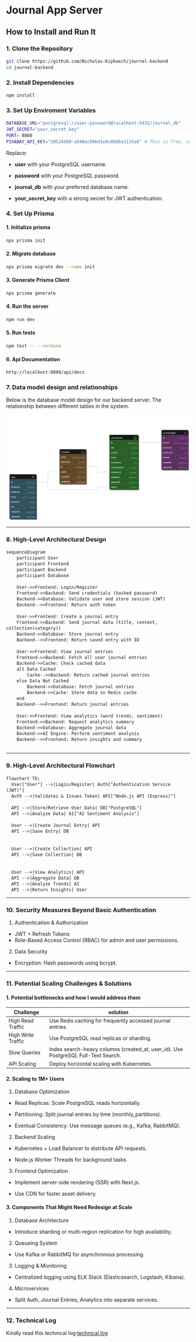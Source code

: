 # Journal App Server

## How to Install and Run It

### 1. Clone the Repository

```sh
git clone https://github.com/Nicholas-Kipkoech/journal-backend
cd journal-backend
```

### 2. Install Dependencies

```sh
npm install
```

### 3. Set Up Enviroment Variables

```sh
DATABASE_URL="postgresql://user:password@localhost:5432/journal_db"
JWT_SECRET="your_secret_key"
PORT= 8080
PIXABAY_API_KEY="20524560-a948ec896d1e8c0b8ba1135a6" # This is free, use for image generation based on moods
```

Replace:

- **user** with your PostgreSQL username.

- **password** with your PostgreSQL password.

- **journal_db** with your preferred database name.

- **your_secret_key** with a strong secret for JWT authentication.

### 4. Set Up Prisma

#### 1. Initialize prisma

```sh
npx prisma init
```

#### 2. Migrate database

```sh
npx prisma migrate dev --name init
```

#### 3. Generate Prisma Client

```sh
npx prisma generate
```

#### 4. Run the server

```sh
npm run dev
```

#### 5. Run tests

```sh
npm test -- --verbose
```

#### 6. Api Documentation

```sh
http://localhost:8080/api/docs
```

### 7. Data model design and relationships

Below is the database model design for our backend server. The relationship between different tables in the system.

![database design](/assets/database_model.png)

---

### 8. High-Level Architectural Design

```mermaid
sequenceDiagram
    participant User
    participant Frontend
    participant Backend
    participant Database

    User->>Frontend: Login/Register
    Frontend->>Backend: Send credentials (hashed password)
    Backend->>Database: Validate user and store session (JWT)
    Backend-->>Frontend: Return auth token

    User->>Frontend: Create a journal entry
    Frontend->>Backend: Send journal data (title, content, collection(category))
    Backend->>Database: Store journal entry
    Backend-->>Frontend: Return saved entry with ID

    User->>Frontend: View journal entries
    Frontend->>Backend: Fetch all user journal entries
    Backend->>Cache: Check cached data
    alt Data Cached
        Cache-->>Backend: Return cached journal entries
    else Data Not Cached
        Backend->>Database: Fetch journal entries
        Backend->>Cache: Store data in Redis cache
    end
    Backend-->>Frontend: Return journal entries

    User->>Frontend: View analytics (word trends, sentiment)
    Frontend->>Backend: Request analytics summary
    Backend->>Database: Aggregate journal data
    Backend->>AI Engine: Perform sentiment analysis
    Backend-->>Frontend: Return insights and summary


```

---

### 9. High-Level Architectural Flowchart

```mermaid
flowchart TD;
  User["User"] -->|Login/Register| Auth["Authentication Service (JWT)"]
  Auth -->|Validates & Issues Token| API["Node.js API (Express)"]

  API -->|Store/Retrieve User Data| DB["PostgreSQL"]
  API -->|Analyze Data| AI["AI Sentiment Analysis"]

  User -->|Create Journal Entry| API
  API -->|Save Entry| DB


  User -->|Create Collection| API
  API -->|Save Collection| DB


  User -->|View Analytics| API
  API -->|Aggregate Data| DB
  API -->|Analyze Trends| AI
  API -->|Return Insights| User
```

---

### 10. Security Measures Beyond Basic Authentication

1. Authentication & Authorization

- JWT + Refresh Tokens
- Role-Based Access Control (RBAC) for admin and user permissions.

2. Data Security

- Encryption: Hash passwords using bcrypt.

---

### 11. Potential Scaling Challenges & Solutions

#### 1. Potential bottlenecks and how I would address them

| Challenge          | solution                                                                           |
| ------------------ | ---------------------------------------------------------------------------------- |
| High Read Traffic  | Use Redis caching for frequently accessed journal entries.                         |
| High Write Traffic | Use PostgreSQL read replicas or sharding.                                          |
| Slow Queries       | Index search-heavy columns (created_at, user_id). Use PostgreSQL Full-Text Search. |
| API Scaling        | Deploy horizontal scaling with Kubernetes.                                         |

#### 2. Scaling to 1M+ Users

1. Database Optimization

- Read Replicas: Scale PostgreSQL reads horizontally.

- Partitioning: Split journal entries by time (monthly_partitions).

- Eventual Consistency: Use message queues (e.g., Kafka, RabbitMQ).

2. Backend Scaling

- Kubernetes + Load Balancer to distribute API requests.

- Node.js Worker Threads for background tasks.

3. Frontend Optimization

- Implement server-side rendering (SSR) with Next.js.

- Use CDN for faster asset delivery.

#### 3. Components That Might Need Redesign at Scale

1. Database Architecture

- Introduce sharding or multi-region replication for high availability.

2. Queueing System

- Use Kafka or RabbitMQ for asynchronous processing.

3. Logging & Monitoring

- Centralized logging using ELK Stack (Elasticsearch, Logstash, Kibana).

4. Microservices

- Split Auth, Journal Entries, Analytics into separate services.

---

### 12. Technical Log

Kindly read this technical log:[technical log](/technical_decision_log.md)
